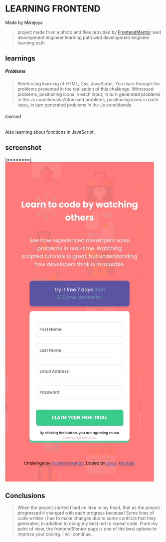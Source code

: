 # LEARNING FRONTEND

Made by Mikejoya
> project made from a photo and files provided by [FrontendMentor](http://www.frontendmentor.io/ "FrontendMentor")
wed development engineer learning path.wed development engineer learning path.

## learnings
##### Problems
> Reinforcing learning of HTML, Css, JavaScript.
You learn through the problems presented in the realization of this challenge.
Witnessed problems, positioning icons in each input, in turn generated problems in the Js conditionals.Witnessed problems, positioning icons in each input, in turn generated problems in the Js conditionals.
###### learned
Also learning about functions in JavaScript.

## screenshot

[========]
![image text](./images/Screen%20Shot%202022-11-02%20at%2019.51.31.png)

## Conclusions
> When the project started I had an idea in my head, that as the project progressed it changed with each progress
 because!
Some lines of code written I had to make changes due to some conflicts that they generated, in addition to doing my best not to repeat code.
From my point of view, the frontendMentor page is one of the best options to improve your coding.
I will continue.
